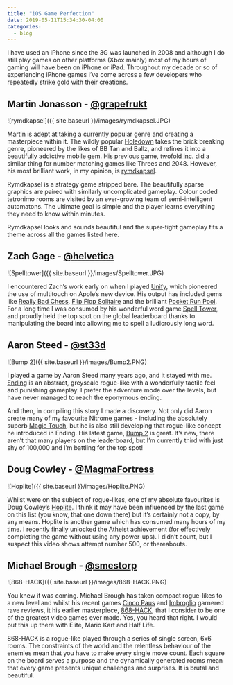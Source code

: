 ```yaml
---
title: "iOS Game Perfection"
date: 2019-05-11T15:34:30-04:00
categories:
  - blog
---
```


I have used an iPhone since the 3G was launched in 2008 and although I do still play games on other platforms (Xbox mainly) most of my hours of gaming will have been on iPhone or iPad. Throughout my decade or so of experiencing iPhone games I’ve come across a few developers who repeatedly strike gold with their creations.

## Martin Jonasson - [@grapefrukt](https://twitter.com/grapefrukt)

![rymdkapsel]({{ site.baseurl }}/images/rymdkapsel.JPG)

Martin is adept at taking a currently popular genre and creating a masterpiece within it. The wildly popular [Holedown](https://holedown.com/) takes the brick breaking genre, pioneered by the likes of BB Tan and Ballz, and refines it into a beautifully addictive mobile gem. His previous game, [twofold inc.](https://twofoldinc.com/) did a similar thing for number matching games like Threes and 2048. However, his most brilliant work, in my opinion, is [rymdkapsel](https://rymdkapsel.com/). 

Rymdkapsel is a strategy game stripped bare. The beautifully sparse graphics are paired with similarly uncomplicated gameplay. Colour coded tetronimo rooms are visited by an ever-growing team of semi-intelligent automatons. The ultimate goal is simple and the player learns everything they need to know within minutes.

Rymdkapsel looks and sounds beautiful and the super-tight gameplay fits a theme across all the games listed here.

## Zach Gage - [@helvetica](https://twitter.com/helvetica)

![Spelltower]({{ site.baseurl }}/images/Spelltower.JPG)

I encountered Zach’s work early on when I played [Unify](http://www.unifygame.com/), which pioneered the use of multitouch on Apple’s new device. His output has included gems like [Really Bad Chess](http://www.reallybadchess.com/), [Flip Flop Solitaire](http://www.flipflopsolitaire.com/) and the brilliant [Pocket Run Pool](http://www.pocketrunpool.com/). For a long time I was consumed by his wonderful word game [Spell Tower](http://www.spelltower.com/), and proudly held the top spot on the global leaderboard thanks to manipulating the board into allowing me to spell a ludicrously long word.

## Aaron Steed - [@st33d](https://twitter.com/st33d)

![Bump 2]({{ site.baseurl }}/images/Bump2.PNG)

I played a game by Aaron Steed many years ago, and it stayed with me. [Ending](https://www.youtube.com/watch?v=obPr_7ZWXdY) is an abstract, greyscale rogue-like with a wonderfully tactile feel and punishing gameplay. I prefer the adventure mode over the levels, but have never managed to reach the eponymous ending.

And then, in compiling this story I made a discovery. Not only did Aaron create many of my favourite Nitrome games - including the absolutely superb [Magic Touch](http://www.nitrome.com/blog/articles/1341), but he is also still developing that rogue-like concept he introduced in Ending. His latest game, [Bump 2](https://st33d.itch.io/bump2) is great. It’s new, there aren’t that many players on the leaderboard, but I’m currently third with just shy of 100,000 and I’m battling for the top spot!

## Doug Cowley - [@MagmaFortress](https://twitter.com/MagmaFortress)

![Hoplite]({{ site.baseurl }}/images/Hoplite.PNG)

Whilst were on the subject of rogue-likes, one of my absolute favourites is Doug Cowley’s [Hoplite](http://www.magmafortress.com/p/hoplite.html). I think it may have been influenced by the last game on this list (you know, that one down there) but it’s certainly not a copy, by any means. Hoplite is another game which has consumed many hours of my time. I recently finally unlocked the Atheist achievement (for effectively completing the game without using any power-ups). I didn’t count, but I suspect this video shows attempt number 500, or thereabouts. 

## Michael Brough - [@smestorp](https://twitter.com/smestorp)﻿

![868-HACK]({{ site.baseurl }}/images/868-HACK.PNG)

You knew it was coming. Michael Brough has taken compact rogue-likes to a new level and whilst his recent games [Cinco Paus](http://mightyvision.blogspot.com/2017/12/cinco-paus-dev-notes.html) and [Imbroglio](http://mightyvision.blogspot.com/2016/05/imbroglio.html) garnered rave reviews, it his earlier masterpiece, [868-HACK](http://mightyvision.blogspot.com/2013/08/868-hack-ios.html), that I consider to be one of the greatest video games ever made. Yes, you heard that right. I would put this up there with Elite, Mario Kart and Half Life.

868-HACK is a rogue-like played through a series of single screen, 6x6 rooms. The constraints of the world and the relentless behaviour of the enemies mean that you have to make every single move count. Each square on the board serves a purpose and the dynamically generated rooms mean that every game presents unique challenges and surprises. It is brutal and beautiful.
